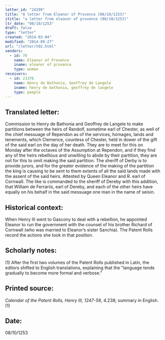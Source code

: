 ```yaml
---
letter_id: "24299"
title: "A letter from Eleanor of Provence (08/10/1253)"
ititle: "a letter from eleanor of provence (08/10/1253)"
ltr_date: "08/10/1253"
draft: false
type: "letter"
created: "2014-03-04"
modified: "2014-09-27"
url: "/letter/592.html"
senders:
  - id: 76
    name: Eleanor of Provence
    iname: eleanor of provence
    type: woman
receivers:
  - id: 21376
    name: Henry de Bathonia, Geoffrey de Langele
    iname: henry de bathonia, geoffrey de langele
    type: people
---
```

<h2> Translated letter:</h2>Commission to Henry de Bathonia and Geoffrey de Langele to make partitions between the heirs of Randolf, sometime earl of Chester, as well of the chief messuage of Rependon as of the services, homages, lands and tenements, which Clemence, countess of Chester, held in dower of the gift of the said earl on the day of her death. They are to meet for this on Monday after the octaves of the Assumption at Rependon, and if they find any of the heirs rebellious and unwilling to abide by their partition, they are not for this to omit making the said partition. The sheriff of Derby is to provide jurors, and for the greater evidence of the making of the partition the king is causing to be sent to them extents of all the said lands made with the assent of the said heirs.
Attested by Queen Eleanor and R. earl of Cornwall. The like is commanded to the sheriff of Dereby with this addition, that William de Ferrariis, earl of Dereby, and each of the other heirs have equally on his behalf in the said messuage one man in the name of seisin.
<h2 class="mt-4"> Historical context:</h2>When Henry III went to Gascony to deal with a rebellion, he appointed Eleanor to run the government with the counsel of his brother Richard of Cornwall (who was married to Eleanor’s sister Sanchia). The Patent Rolls record the actions she took in that position.
<h2 class="mt-4"> Scholarly notes:</h2>(1) After the first two volumes of the Patent Rolls published in Latin, the editors shifted to English translations, explaining that the "language tends gradually to become more formal and verbose."
<h2 class="mt-4"> Printed source:</h2><p><em>Calendar of the Patent Rolls, Henry III, 1247-58</em>, 4.238; summary in English.(1)</p><h2 class="mt-4"> Date:</h2>08/10/1253